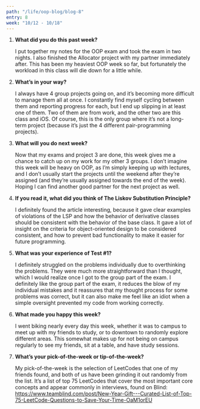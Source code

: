 ```yaml
---
path: "/life/oop-blog/blog-8"
entry: 8
week: "10/12 - 10/18"
---
```


1. **What did you do this past week?**

    I put together my notes for the OOP exam and took the exam in two nights. I also finished the Allocator project with my partner immediately after. This has been my heaviest OOP week so far, but fortunately the workload in this class will die down for a little while.

1. **What’s in your way?**

    I always have 4 group projects going on, and it’s becoming more difficult to manage them all at once. I constantly find myself cycling between them and reporting progress for each, but I end up slipping in at least one of them. Two of them are from work, and the other two are this class and iOS. Of course, this is the only group where it’s not a long-term project (because it’s just the 4 different pair-programming projects).

1. **What will you do next week?**

    Now that my exams and project 3 are done, this week gives me a chance to catch up on my work for my other 3 groups. I don’t imagine this week will be heavy on OOP, as I’m simply keeping up with lectures, and I don’t usually start the projects until the weekend after they’re assigned (and they’re usually assigned towards the end of the week). Hoping I can find another good partner for the next project as well.

1. **If you read it, what did you think of The Liskov Substitution Principle?**

    I definitely found the article interesting, because it gave clear examples of violations of the LSP and how the behavior of derivative classes should be consistent with the behavior of the base class. It gave a lot of insight on the criteria for object-oriented design to be considered consistent, and how to prevent bad functionality to make it easier for future programming.

1. **What was your experience of Test #1?**

    I definitely struggled on the problems individually due to overthinking the problems. They were much more straightforward than I thought, which I would realize once I got to the group part of the exam. I definitely like the group part of the exam, it reduces the blow of my individual mistakes and it reassures that my thought process for some problems was correct, but it can also make me feel like an idiot when a simple oversight prevented my code from working correctly.

1. **What made you happy this week?**

    I went biking nearly every day this week, whether it was to campus to meet up with my friends to study, or to downtown to randomly explore different areas. This somewhat makes up for not being on campus regularly to see my friends, sit at a table, and have study sessions.

1. **What’s your pick-of-the-week or tip-of-the-week?**

    My pick-of-the-week is the selection of LeetCodes that one of my friends found, and both of us have been grinding it out randomly from the list. It’s a list of top 75 LeetCodes that cover the most important core concepts and appear commonly in interviews, found on Blind: https://www.teamblind.com/post/New-Year-Gift---Curated-List-of-Top-75-LeetCode-Questions-to-Save-Your-Time-OaM1orEU